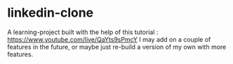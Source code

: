# linkedin-clone

A learning-project built with the help of this tutorial : https://www.youtube.com/live/QaYts9sPmcY
I may add on a couple of features in the future, or maybe just re-build a version of my own with more features.
